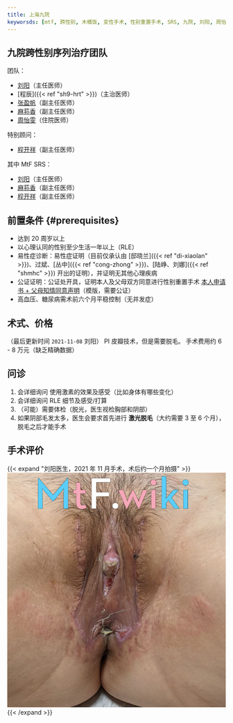 ```yaml
---
title: 上海九院
keyworsds: [mtf, 跨性别, 木桶饭, 变性手术, 性别重置手术, SRS, 九院, 刘阳, 周怡雯]
---
```


## 九院跨性别序列治疗团队

团队：

- [刘阳](https://www.haodf.com/doctor/74805.html)（主任医师）
- [程辰]({{< ref "sh9-hrt" >}})（主治医师）
- [张盈帆](https://www.haodf.com/doctor/275463.html)（副主任医师）
- [麻荪香](https://www.haodf.com/doctor/599858232.html)（副主任医师）
- [周怡雯](https://www.haodf.com/doctor/9032015682.html)（住院医师）

特别顾问：

- [程开祥](https://www.haodf.com/doctor/12887.html)（副主任医师）

其中 MtF SRS：

- [刘阳](https://www.haodf.com/doctor/74805.html)（主任医师）
- [麻荪香](https://www.haodf.com/doctor/599858232.html)（副主任医师）
- [程开祥](https://www.haodf.com/doctor/12887.html)（副主任医师）

## 前置条件 {#prerequisites}

- 达到 20 周岁以上
- 以心理认同的性别至少生活一年以上（RLE）
- 易性症诊断：易性症证明（目前仅承认由 [邸晓兰]({{< ref "di-xiaolan" >}})、过斌、[丛中]({{< ref "cong-zhong" >}})、[陆峥、刘娜]({{< ref "shmhc" >}}) 开出的证明），并证明无其他心理疾病
- 公证证明：公证处开具，证明本人及父母双方同意进行性别重置手术 [本人申请书 + 父母知情同意声明](icf.pdf)（模版，需要公证）
- 高血压、糖尿病需术前六个月平稳控制（无并发症）

## 术式、价格

（最后更新时间 `2021-11-08` 刘阳）
PI 皮瓣技术，但是需要脱毛。
手术费用约 6 - 8 万元（缺乏精确数据）

## 问诊

1. 会详细询问 使用激素的效果及感受（比如身体有哪些变化）
1. 会详细询问 RLE 细节及感受/打算
1. （可能）需要体检（脱光，医生视检胸部和阴部）
1. 如果阴部毛发太多，医生会要求首先进行 **激光脱毛**（大约需要 3 至 6 个月），脱毛之后才能手术

## 手术评价

{{< expand "刘阳医生，2021 年 11 月手术，术后约一个月拍摄" >}}
![srs-photo](post-1.jpg)
{{< /expand >}}
